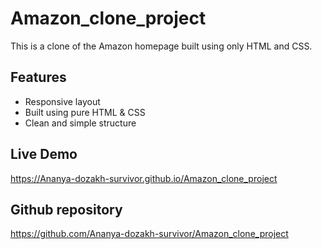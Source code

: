 # Amazon_clone_project
This is a clone of the Amazon homepage built using only HTML and CSS.

## Features
- Responsive layout
- Built using pure HTML & CSS
- Clean and simple structure

## Live Demo
https://Ananya-dozakh-survivor.github.io/Amazon_clone_project

## Github repository
https://github.com/Ananya-dozakh-survivor/Amazon_clone_project
